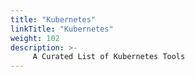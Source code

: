 ```yaml
---
title: "Kubernetes"
linkTitle: "Kubernetes"
weight: 102
description: >-
     A Curated List of Kubernetes Tools
---
```

